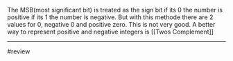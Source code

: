 The MSB(most significant bit) is treated as the sign bit  if its 0 the number is positive if its 1 the number is negative. But with this methode there are 2 values for 0, negative 0 and positive zero. This is not very good. A better way to represent positive and negative integers is [[Twos Complement]] 

---
#review